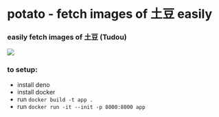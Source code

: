 # potato -  fetch images of 土豆 easily

### easily fetch images of 土豆 (Tudou)
![](https://i.imgur.com/NP432U4.png)

### to setup: <br>
- install deno <br>
- install docker <br>
- run ```docker build -t app .``` <br>
- run ```docker run -it --init -p 8000:8000 app``` <br>
